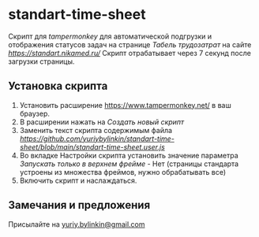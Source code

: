 # standart-time-sheet

Скрипт для *tampermonkey* для автоматической подгрузки и отображения статусов задач на странице *Табель трудозатрат* на сайте *https://standart.nikamed.ru/*
Скрипт отрабатывает через 7 секунд после загрузки страницы.

## Установка скрипта

1. Установить расширение https://www.tampermonkey.net/ в ваш браузер.
2. В расширении нажать на *Создать новый скрипт*
3. Заменить текст скрипта содержимым файла *https://github.com/yuriybylinkin/standart-time-sheet/blob/main/standart-time-sheet.user.js*
4. Во вкладке Настройки скрипта установить значение параметра *Запускать только в верхнем фрейме* - Нет (страницы стандарта устроены из множества фреймов, нужно обрабатывать все)
5. Включить скрипт и наслаждаться.

## Замечания и предложения

Присылайте на yuriy.bylinkin@gmail.com
